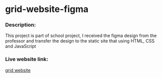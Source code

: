 # grid-website-figma

### Description:
This project is part of school project, I received the figma design from the professor and transfer the design to the static site that using HTML, CSS and JavaScript

### Live website link:
[grid website](https://replit.com/@SalanLee/Grid-Website-Figma)
